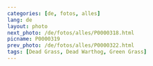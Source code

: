 ```yaml
---
categories: [de, fotos, alles]
lang: de
layout: photo
next_photo: /de/fotos/alles/P0000318.html
picname: P0000319
prev_photo: /de/fotos/alles/P0000322.html
tags: [Dead Grass, Dead Warthog, Green Grass]
---
```

